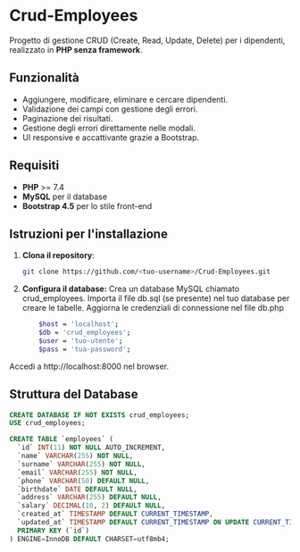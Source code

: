 # Crud-Employees

Progetto di gestione CRUD (Create, Read, Update, Delete) per i dipendenti, realizzato in **PHP senza framework**.

## Funzionalità
- Aggiungere, modificare, eliminare e cercare dipendenti.
- Validazione dei campi con gestione degli errori.
- Paginazione dei risultati.
- Gestione degli errori direttamente nelle modali.
- UI responsive e accattivante grazie a Bootstrap.

## Requisiti
- **PHP** >= 7.4
- **MySQL** per il database
- **Bootstrap 4.5** per lo stile front-end

## Istruzioni per l'installazione

1. **Clona il repository**:
   ```bash
   git clone https://github.com/<tuo-username>/Crud-Employees.git

2. **Configura il database:**
    Crea un database MySQL chiamato crud_employees.
    Importa il file db.sql (se presente) nel tuo database per creare le tabelle.
    Aggiorna le credenziali di connessione nel file db.php

    ```bash
        $host = 'localhost';
        $db = 'crud_employees';
        $user = 'tuo-utente';
        $pass = 'tua-password';
    
Accedi a http://localhost:8000 nel browser.

## Struttura del Database

```sql
CREATE DATABASE IF NOT EXISTS crud_employees;
USE crud_employees;

CREATE TABLE `employees` (
  `id` INT(11) NOT NULL AUTO_INCREMENT,
  `name` VARCHAR(255) NOT NULL,
  `surname` VARCHAR(255) NOT NULL,
  `email` VARCHAR(255) NOT NULL,
  `phone` VARCHAR(50) DEFAULT NULL,
  `birthdate` DATE DEFAULT NULL,
  `address` VARCHAR(255) DEFAULT NULL,
  `salary` DECIMAL(10, 2) DEFAULT NULL,
  `created_at` TIMESTAMP DEFAULT CURRENT_TIMESTAMP,
  `updated_at` TIMESTAMP DEFAULT CURRENT_TIMESTAMP ON UPDATE CURRENT_TIMESTAMP,
  PRIMARY KEY (`id`)
) ENGINE=InnoDB DEFAULT CHARSET=utf8mb4;
